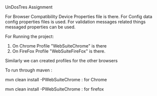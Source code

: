 UnDosTres Assignment

For Browser Compatibility Device Properties file is there.
For Config data config properties files is used.
For validation messages related things messaged properties can be used.

For Running the project:
1. On Chrome Profile "WebSuiteChrome" is there
2. On FireFox Profile "WebSuiteFireFox" is there.

Similarly we can created profiles for the other browsers

To run through maven :

mvn clean install -PWebSuiteChrome : for Chrome

mvn clean install -PWebSuiteChrome : for firefox

